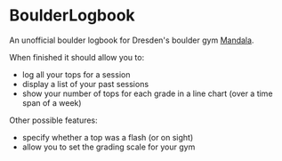 # BoulderLogbook

An unofficial boulder logbook for Dresden's boulder gym [Mandala](https://boulderhalle-dresden.de).

When finished it should allow you to: 

* log all your tops for a session
* display a list of your past sessions
* show your number of tops for each grade in a line chart (over a time span of a week)  


Other possible features: 

* specify whether a top was a flash (or on sight)
* allow you to set the grading scale for your gym 

